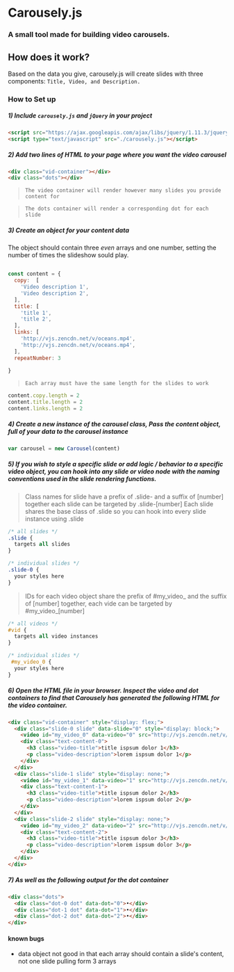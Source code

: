 # Carousely.js
### A small tool made for building video carousels.

## How does it work?
Based on the data you give, carousely.js will create slides with three components: `Title, Video, and Description.`

### How to Set up

##### 1) Include `carousely.js` and `jQuery` in your project
```html
<script src="https://ajax.googleapis.com/ajax/libs/jquery/1.11.3/jquery.min.js"></script>
<script type="text/javascript" src="./carousely.js"></script>
```

##### 2) Add two lines of HTML to your page where you want the video carousel

```html
<div class="vid-container"></div>
<div class="dots"></div>
```

> `The video container will render however many slides you provide content for`

> `The dots container will render a corresponding dot for each slide`

##### 3) Create an object for your content data

The object should contain three _even_ arrays and one number, setting the number of times the slideshow sould play.

```javascript

const content = {
  copy:  [
    'Video description 1',
    'Video description 2',
  ],
  title: [
    'title 1',
    'title 2',
  ],
  links: [
    'http://vjs.zencdn.net/v/oceans.mp4',
    'http://vjs.zencdn.net/v/oceans.mp4',
  ],
  repeatNumber: 3
  
}
```
> `Each array must have the same length for the slides to work`

```javascript
content.copy.length = 2
content.title.length = 2
content.links.length = 2
```

##### 4) Create a new instance of the carousel class, Pass the content object, full of your data to the carousel instance

```javascript
var carousel = new Carousel(content)

```

##### 5) If you wish to style a specific slide or add logic / behavior to a specific video object, you can hook into any slide or video node with the naming conventions used in the slide rendering functions.

>  Class names for slide have a prefix of .slide- and a suffix of [number]
>  together each slide can be targeted by .slide-[number]
> Each slide shares the base class of .slide so you can hook into every slide instance using .slide

```css
/* all slides */
.slide {
  targets all slides
}

/* individual slides */
.slide-0 {
  your styles here
}
```

>  IDs for each video object share the prefix of #my_video_ and the suffix of [number]
>  together, each vide can be targeted by #my_video_[number]

```css
/* all videos */
#vid {
  targets all video instances
}

/* individual slides */
 #my_video_0 {
  your styles here
}
```

##### 6) Open the HTML file in your browser. Inspect the video and dot containers to find that Carousely has generated the following HTML for the video container.

```html
<div class="vid-container" style="display: flex;">
  <div class="slide-0 slide" data-slide="0" style="display: block;">
    <video id="my_video_0" data-video="0" src="http://vjs.zencdn.net/v/oceans.mp4" style="display: block;"></video>
    <div class="text-content-0">
      <h3 class="video-title">title ispsum dolor 1</h3>
      <p class="video-description">lorem ispsum dolor 1</p>
    </div>
  </div>
  <div class="slide-1 slide" style="display: none;">
    <video id="my_video_1" data-video="1" src="http://vjs.zencdn.net/v/oceans.mp4" controls="" preload="auto" class="vid" style="display: flex;"></video>
    <div class="text-content-1">
      <h3 class="video-title">title ispsum dolor 2</h3>
      <p class="video-description">lorem ispsum dolor 2</p>
    </div>
  </div>
  <div class="slide-2 slide" style="display: none;">
    <video id="my_video_2" data-video="2" src="http://vjs.zencdn.net/v/oceans.mp4" controls="" preload="auto" class="vid" style="display: flex;"></video>
    <div class="text-content-2">
      <h3 class="video-title">title ispsum dolor 3</h3>
      <p class="video-description">lorem ispsum dolor 3</p>
    </div>
  </div>  
</div>
```
##### 7) As well as the following output for the dot container

```html
<div class="dots">
  <div class="dot-0 dot" data-dot="0">•</div>
  <div class="dot-1 dot" data-dot="1">•</div>
  <div class="dot-2 dot" data-dot="2">•</div>
</div>
```

#### known bugs

- data object not good in that each array should contain a slide's
content, not one slide pulling form 3 arrays
